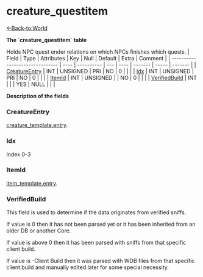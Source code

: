 # creature_questitem

[<-Back-to:World](database-world)

**The \`creature_questitem\` table**

Holds NPC quest ender relations on which NPCs finishes which quests.
| Field                           | Type | Attributes | Key | Null | Default | Extra | Comment |
| ------------------------------- | ---- | ---------- | --- | ---- | ------- | ----- | ------- |
| [CreatureEntry](#creatureEntry) | INT  | UNSIGNED   | PRI | NO   | 0       |       |         |
| [Idx](#idx)                     | INT  | UNSIGNED   | PRI | NO   | 0       |       |         |
| [ItemId](#itemid)               | INT  | UNSIGNED   |     | NO   | 0       |       |         |
| [VerifiedBuild](#verifiedbuild) | INT  |            |     | YES  | NULL    |       |         |

**Description of the fields**

### CreatureEntry

[creature_template.entry](creature_template#entry).

### Idx

Index 0-3

### ItemId

[item_template.entry](item_template#entry).

### VerifiedBuild

This field is used to determine if the data originates from verified sniffs.

If value is 0 then it has not been parsed yet or it has been inherited from an older DB or another Core.

If value is above 0 then it has been parsed with sniffs from that specific client build.

If value is -Client Build then it was parsed with WDB files from that specific client build and manually edited later for some special necessity.

